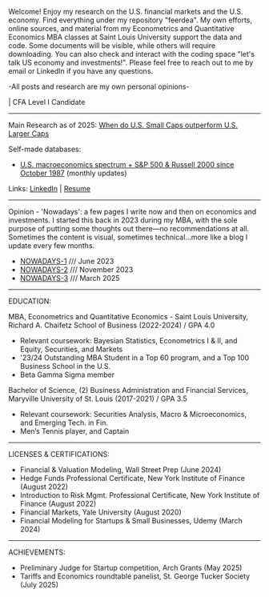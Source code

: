 Welcome! Enjoy my research on the U.S. financial markets and the U.S. economy. Find everything under my repository "feerdea". My own efforts, online sources, and material from my Econometrics and Quantitative Economics MBA classes at Saint Louis University support the data and code. Some documents will be visible, while others will require downloading. You can also check and interact with the coding space "let's talk US economy and investments!". Please feel free to reach out to me by email or LinkedIn if you have any questions.

-All posts and research are my own personal opinions-

| CFA Level I Candidate

-----

Main Research as of 2025: [When do U.S. Small Caps outperform U.S. Larger Caps](https://www.dropbox.com/scl/fi/j2l6jtj40j54ku7jy6i8x/When-do-U.S.-Small-Caps-outperform-U.S.-Larger-Caps.pdf?rlkey=blx15r1eopidzm8q9jasl6epe&st=okz2whze&dl=0)

Self-made databases:

- [U.S. macroeconomics spectrum + S&P 500 & Russell 2000 since October 1987](https://1drv.ms/x/c/37107d93d172baba/Eapekdf7QDNPgak0j-vvufEB5vuqC8oS8xHQv1lyfSIHww?e=hixW0h) (monthly updates)

Links: [LinkedIn](https://www.linkedin.com/in/fernandodeandresorea) | [Resume](https://www.dropbox.com/scl/fi/1qcdt3gtq67735akzj1kx/Fernando-de-Andres-Orea-English-CV.pdf?rlkey=fpvb68as8nlixlbc1qexs2p2q&st=3uc1oq1x&dl=0)

-----

Opinion - 'Nowadays': a few pages I write now and then on economics and investments. I started this back in 2023 during my MBA, with the sole purpose of putting some thoughts out there—no recommendations at all. Sometimes the content is visual, sometimes technical...more like a blog I update every few months.

- [NOWADAYS-1](https://1drv.ms/p/c/37107d93d172baba/EaZwqhrEavFNoJrZkMKpjBkBRFtB5DVXbYRTtdkJ5vB3og?e=vFXQIo) /// June 2023
- [NOWADAYS-2](https://1drv.ms/p/c/37107d93d172baba/EWmNLcNWPGpGvTaNDWW7qFMB5YQeDxAe2c3hu4QgxezvMA?e=6G8g30) /// November 2023
- [NOWADAYS-3](https://1drv.ms/w/c/37107d93d172baba/Ebg-iu-FhuNEmDxFxvTVMF0BEfVMcDVmOHKu6z3ZAR25Cg?e=NSo2Ab) /// March 2025

-----

EDUCATION:

MBA, Econometrics and Quantitative Economics - Saint Louis University, Richard A. Chaifetz School of Business (2022-2024) / GPA 4.0
- Relevant coursework: Bayesian Statistics, Econometrics I & II, and Equity, Securities, and Markets
- '23/24 Outstanding MBA Student in a Top 60 program, and a Top 100 Business School in the U.S.
- Beta Gamma Sigma member

Bachelor of Science, (2) Business Administration and Financial Services, Maryville University of St. Louis (2017-2021) / GPA 3.5
- Relevant coursework: Securities Analysis, Macro & Microeconomics, and Emerging Tech. in Fin.         
- Men’s Tennis player, and Captain

-----

LICENSES & CERTIFICATIONS:

-	Financial & Valuation Modeling, Wall Street Prep (June 2024)                                                                          
-	Hedge Funds Professional Certificate, New York Institute of Finance (August 2022)                                       
-	Introduction to Risk Mgmt. Professional Certificate, New York Institute of Finance (August 2022)               
-	Financial Markets, Yale University (August 2020)                                                                                             
-	Financial Modeling for Startups & Small Businesses, Udemy (March 2024)

-----

ACHIEVEMENTS:

-	Preliminary Judge for Startup competition, Arch Grants (May 2025)                                                               
-	Tariffs and Economics roundtable panelist, St. George Tucker Society (July 2025)                                                                                                       
